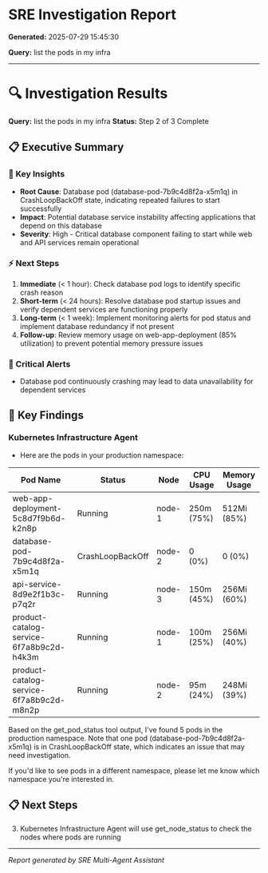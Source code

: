 # SRE Investigation Report

**Generated:** 2025-07-29 15:45:30

**Query:** list the pods in my infra

---

# 🔍 Investigation Results

**Query:** list the pods in my infra
**Status:** Step 2 of 3 Complete

## 📋 Executive Summary

### 🎯 Key Insights
- **Root Cause**: Database pod (database-pod-7b9c4d8f2a-x5m1q) in CrashLoopBackOff state, indicating repeated failures to start successfully
- **Impact**: Potential database service instability affecting applications that depend on this database
- **Severity**: High - Critical database component failing to start while web and API services remain operational

### ⚡ Next Steps
1. **Immediate** (< 1 hour): Check database pod logs to identify specific crash reason
2. **Short-term** (< 24 hours): Resolve database pod startup issues and verify dependent services are functioning properly
3. **Long-term** (< 1 week): Implement monitoring alerts for pod status and implement database redundancy if not present
4. **Follow-up**: Review memory usage on web-app-deployment (85% utilization) to prevent potential memory pressure issues

### 🚨 Critical Alerts
- Database pod continuously crashing may lead to data unavailability for dependent services

## 🎯 Key Findings

### Kubernetes Infrastructure Agent
- Here are the pods in your production namespace:

| Pod Name | Status | Node | CPU Usage | Memory Usage |
|----------|--------|------|-----------|-------------|
| web-app-deployment-5c8d7f9b6d-k2n8p | Running | node-1 | 250m (75%) | 512Mi (85%) |
| database-pod-7b9c4d8f2a-x5m1q | CrashLoopBackOff | node-2 | 0 (0%) | 0 (0%) |
| api-service-8d9e2f1b3c-p7q2r | Running | node-3 | 150m (45%) | 256Mi (60%) |
| product-catalog-service-6f7a8b9c2d-h4k3m | Running | node-1 | 100m (25%) | 256Mi (40%) |
| product-catalog-service-6f7a8b9c2d-m8n2p | Running | node-2 | 95m (24%) | 248Mi (39%) |

Based on the get_pod_status tool output, I've found 5 pods in the production namespace. Note that one pod (database-pod-7b9c4d8f2a-x5m1q) is in CrashLoopBackOff state, which indicates an issue that may need investigation.

If you'd like to see pods in a different namespace, please let me know which namespace you're interested in.

## 📋 Next Steps

3. Kubernetes Infrastructure Agent will use get_node_status to check the nodes where pods are running


---
*Report generated by SRE Multi-Agent Assistant*
